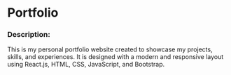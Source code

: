 <h1>Portfolio</h1>
<h3>Description:</h3>
This is my personal portfolio website created to showcase my projects, skills, and experiences. It is designed with a modern and responsive layout using React.js, HTML, CSS, JavaScript, and Bootstrap.
